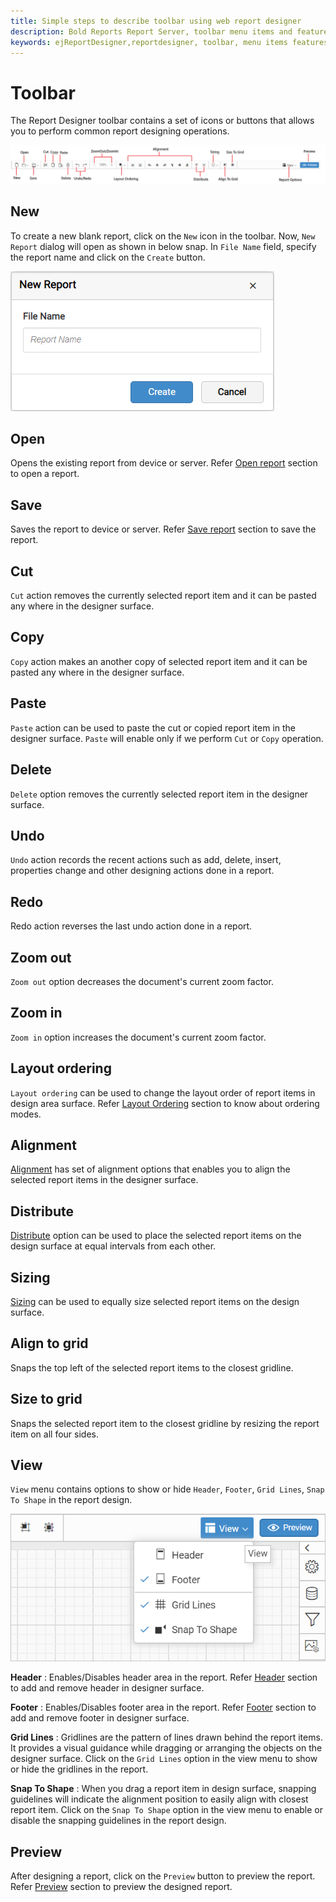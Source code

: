 ```yaml
---
title: Simple steps to describe toolbar using web report designer
description: Bold Reports Report Server, toolbar menu items and features, data source, report items in Web Report Designer
keywords: ejReportDesigner,reportdesigner, toolbar, menu items features web designer
---
```


# Toolbar

The Report Designer toolbar contains a set of icons or buttons that allows you to perform common report designing operations.

![toolbar items](/static/assets/on-premise/images/report-designer/compose-report/toolbar/toolbar-menu.png)

## New

To create a new blank report, click on the `New` icon in the toolbar. Now, `New Report` dialog will open as shown in below snap. In `File Name` field, specify the report name and click on the `Create` button.

![New report dialog](/static/assets/on-premise/images/report-designer/compose-report/toolbar/new-report.png)

## Open

Opens the existing report from device or server. Refer [Open report](/designer-guide/report-designer/open-report-in-web-designer/) section to open a report.

## Save

Saves the report to device or server. Refer [Save report](/designer-guide/report-designer/save-report-in-web-designer/) section to save the report.

## Cut

`Cut` action removes the currently selected report item and it can be pasted any where in the designer surface.

## Copy

`Copy` action makes an another copy of selected report item and it can be pasted any where in the designer surface.

## Paste

`Paste` action can be used to paste the cut or copied report item in the designer surface. `Paste` will enable only if we perform `Cut` or `Copy` operation.

## Delete

`Delete` option removes the currently selected report item in the designer surface.

## Undo

`Undo` action records the recent actions such as add, delete, insert, properties change and other designing actions done in a report.

## Redo

Redo action reverses the last undo action done in a report.

## Zoom out

`Zoom out` option decreases the document's current zoom factor.

## Zoom in

`Zoom in` option increases the document's current zoom factor.

## Layout ordering

`Layout ordering` can be used to change the layout order of report items in design area surface. Refer [Layout Ordering](/designer-guide/report-designer/compose-report/layout-ordering/) section to know about ordering modes.

## Alignment

[Alignment](/designer-guide/report-designer/compose-report/design-surface/report-item-alignment/#align) has set of alignment options that enables you to align the selected report items in the designer surface.

## Distribute

[Distribute](/designer-guide/report-designer/compose-report/design-surface/report-item-alignment/#distribute) option can be used to place the selected report items on the design surface at equal intervals from each other.

## Sizing

[Sizing](/designer-guide/report-designer/compose-report/design-surface/report-item-alignment/#sizing) can be used to equally size selected report items on the design surface.

## Align to grid

Snaps the top left of the selected report items to the closest gridline.

## Size to grid

Snaps the selected report item to the closest gridline by resizing the report item on all four sides.

## View

`View` menu contains options to show or hide `Header`, `Footer`, `Grid Lines`, `Snap To Shape` in the report design.

![View Menu](/static/assets/on-premise/images/report-designer/compose-report/toolbar/view-menu.png)

**Header** : Enables/Disables header area in the report. Refer [Header](/designer-guide/report-designer/compose-report/show-or-hide-header-footer-in-report/#show-or-hide-report-header) section to add and remove header in designer surface.

**Footer** : Enables/Disables footer area in the report. Refer [Footer](/designer-guide/report-designer/compose-report/show-or-hide-header-footer-in-report/#show-or-hide-report-footer) section to add and remove footer in designer surface.

**Grid Lines** : Gridlines are the pattern of lines drawn behind the report items. It provides a visual guidance while dragging or arranging the objects on the designer surface. Click on the `Grid Lines` option in the view menu to show or hide the gridlines in the report.

**Snap To Shape** : When you drag a report item in design surface, snapping guidelines will indicate the alignment position to easily align with closest report item. Click on the `Snap To Shape` option in the view menu to enable or disable the snapping guidelines in the report design.

## Preview

After designing a report, click on the `Preview` button to preview the report. Refer [Preview](/designer-guide/report-designer/preview-report-in-web-designer/) section to preview the designed report.